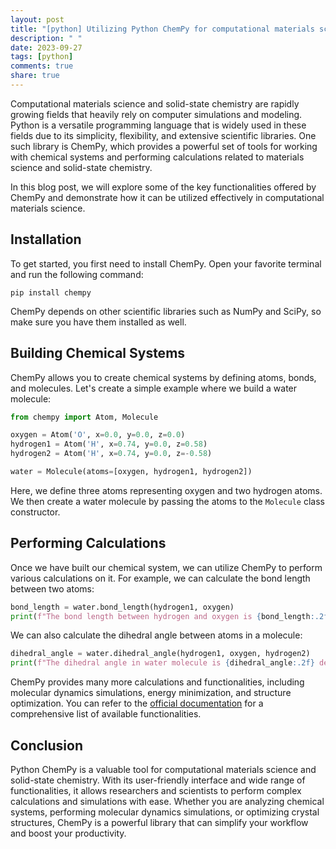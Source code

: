 ```yaml
---
layout: post
title: "[python] Utilizing Python ChemPy for computational materials science and solid-state chemistry"
description: " "
date: 2023-09-27
tags: [python]
comments: true
share: true
---
```


Computational materials science and solid-state chemistry are rapidly growing fields that heavily rely on computer simulations and modeling. Python is a versatile programming language that is widely used in these fields due to its simplicity, flexibility, and extensive scientific libraries. One such library is ChemPy, which provides a powerful set of tools for working with chemical systems and performing calculations related to materials science and solid-state chemistry.

In this blog post, we will explore some of the key functionalities offered by ChemPy and demonstrate how it can be utilized effectively in computational materials science.

## Installation

To get started, you first need to install ChemPy. Open your favorite terminal and run the following command:

```
pip install chempy
```

ChemPy depends on other scientific libraries such as NumPy and SciPy, so make sure you have them installed as well.

## Building Chemical Systems

ChemPy allows you to create chemical systems by defining atoms, bonds, and molecules. Let's create a simple example where we build a water molecule:

```python
from chempy import Atom, Molecule

oxygen = Atom('O', x=0.0, y=0.0, z=0.0)
hydrogen1 = Atom('H', x=0.74, y=0.0, z=0.58)
hydrogen2 = Atom('H', x=0.74, y=0.0, z=-0.58)

water = Molecule(atoms=[oxygen, hydrogen1, hydrogen2])
```

Here, we define three atoms representing oxygen and two hydrogen atoms. We then create a water molecule by passing the atoms to the `Molecule` class constructor.

## Performing Calculations

Once we have built our chemical system, we can utilize ChemPy to perform various calculations on it. For example, we can calculate the bond length between two atoms:

```python
bond_length = water.bond_length(hydrogen1, oxygen)
print(f"The bond length between hydrogen and oxygen is {bond_length:.2f} Å.")
```

We can also calculate the dihedral angle between atoms in a molecule:

```python
dihedral_angle = water.dihedral_angle(hydrogen1, oxygen, hydrogen2)
print(f"The dihedral angle in water molecule is {dihedral_angle:.2f} degrees.")
```

ChemPy provides many more calculations and functionalities, including molecular dynamics simulations, energy minimization, and structure optimization. You can refer to the [official documentation](https://chempy.readthedocs.io/en/latest/index.html) for a comprehensive list of available functionalities.

## Conclusion

Python ChemPy is a valuable tool for computational materials science and solid-state chemistry. With its user-friendly interface and wide range of functionalities, it allows researchers and scientists to perform complex calculations and simulations with ease. Whether you are analyzing chemical systems, performing molecular dynamics simulations, or optimizing crystal structures, ChemPy is a powerful library that can simplify your workflow and boost your productivity.
